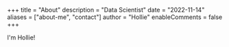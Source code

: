 +++
title = "About"
description = "Data Scientist"
date = "2022-11-14"
aliases = ["about-me", "contact"]
author = "Hollie"
enableComments = false
+++

I'm Hollie! 